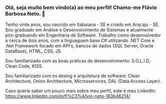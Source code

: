 ### Olá, seja muito bem vindo(a) ao meu perfil! Chamo-me Flávio Barbosa Neto. 👋
Tenho vinte anos, sou nascido em Itabaiana - SE e criado em Aracaju - SE.
Sou graduado em Análise e Desenvolvimento de Sistemas e atualmente pós-graduando em Engenharia de Software.
Trabalho como desenvolvedor a cerca de dois anos, com a linguaguem base C# utilizando .NET Core e .Net Framework focado em API's, bancos de dados (SQL Server, Oracle DataBase), HTML, CSS, JS.

Sou familiarizado com as boas práticas de desenvolvimento:
S.O.L.I.D,
Clean Code,
KISS.

Sou familiarizado com os desing e arquitetura de software:
Clean Architecture,
Onion Architecture,
Microsservices,
DAL (Data Access Layer).

Caso queria saber um pouco mais sobre meu perfil, este é meu LinkedIn: https://www.linkedin.com/in/fl%C3%A1vio-neto-183b46214/

<!--
**flavioneto-prog/flavioneto-prog** is a ✨ _special_ ✨ repository because its `README.md` (this file) appears on your GitHub profile.

Here are some ideas to get you started:

- 🔭 I’m currently working on ...
- 🌱 I’m currently learning ...
- 👯 I’m looking to collaborate on ...
- 🤔 I’m looking for help with ...
- 💬 Ask me about ...
- 📫 How to reach me: ...
- 😄 Pronouns: ...
- ⚡ Fun fact: ...
-->
